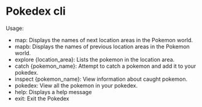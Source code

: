 # Pokedex cli
Usage:
 - map: Displays the names of next location areas in the Pokemon world.
 - mapb: Displays the names of previous location areas in the Pokemon world.
 - explore {location_area}: Lists the pokemon in the location area.
 - catch {pokemon_name}: Attempt to catch a pokemon and add it to your pokedex.
 - inspect {pokemon_name}: View information about caught pokemon.
 - pokedex: View all the pokemon in your pokedex.
 - help: Displays a help message
 - exit: Exit the Pokedex
